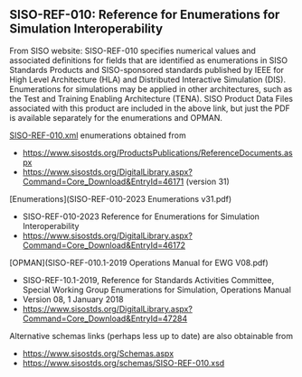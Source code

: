 ## SISO-REF-010: Reference for Enumerations for Simulation Interoperability

From SISO website:
SISO-REF-010 specifies numerical values and associated definitions for fields
that are identified as enumerations in SISO Standards Products and
SISO-sponsored standards published by IEEE for High Level Architecture (HLA) and
Distributed Interactive Simulation (DIS). Enumerations for simulations may be applied
in other architectures, such as the Test and Training Enabling Architecture (TENA).
SISO Product Data Files associated with this product are included in the above link,
but just the PDF is available separately for the enumerations and OPMAN.

[SISO-REF-010.xml](SISO-REF-010.xml) enumerations obtained from
* https://www.sisostds.org/ProductsPublications/ReferenceDocuments.aspx
* https://www.sisostds.org/DigitalLibrary.aspx?Command=Core_Download&EntryId=46171 (version 31)

[Enumerations](SISO-REF-010-2023 Enumerations v31.pdf)
* SISO-REF-010-2023 Reference for Enumerations for Simulation Interoperability
* https://www.sisostds.org/DigitalLibrary.aspx?Command=Core_Download&EntryId=46172

[OPMAN](SISO-REF-010.1-2019 Operations Manual for EWG V08.pdf)
* SISO-REF-10.1-2019, Reference for Standards Activities Committee, Special Working Group Enumerations for Simulation, Operations Manual
* Version 08, 1 January 2018
* https://www.sisostds.org/DigitalLibrary.aspx?Command=Core_Download&EntryId=47284

Alternative schemas links (perhaps less up to date) are also obtainable from
* https://www.sisostds.org/Schemas.aspx
* https://www.sisostds.org/schemas/SISO-REF-010.xsd
